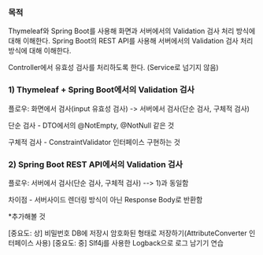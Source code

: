 ### 목적
Thymeleaf와 Spring Boot를 사용해 화면과 서버에서의 Validation 검사 처리 방식에 대해 이해한다.
Spring Boot의 REST API를 사용해 서버에서의 Validation 검사 처리 방식에 대해 이해한다.

Controller에서 유효성 검사를 처리하도록 한다. (Service로 넘기지 않음)

### 1) Thymeleaf + Spring Boot에서의 Validation 검사
플로우: 화면에서 검사(input 유효성 검사) -> 서버에서 검사(단순 검사, 구체적 검사)

단순 검사 - DTO에서의 @NotEmpty, @NotNull 같은 것

구체적 검사 - ConstraintValidator 인터페이스 구현하는 것

### 2) Spring Boot REST API에서의 Validation 검사
플로우: 서버에서 검사(단순 검사, 구체적 검사) --> 1)과 동일함

차이점 - 서버사이드 렌더링 방식이 아닌 Response Body로 반환함


*추가해볼 것   

[중요도: 상] 비밀번호 DB에 저장시 암호화된 형태로 저장하기(AttributeConverter 인터페이스 사용)
[중요도: 중] Slf4j를 사용한 Logback으로 로그 남기기 연습